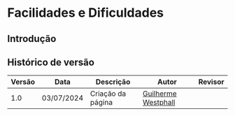 # Facilidades e Dificuldades

## Introdução

## Histórico de versão

| Versão | Data       | Descrição         | Autor                                           | Revisor |
| ------ | ---------- | ----------------- | ----------------------------------------------- | ------- |
| 1.0    | 03/07/2024 | Criação da página | [Guilherme Westphall](https://github.com/west7) |         |